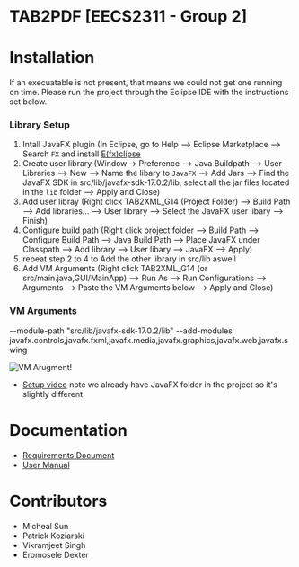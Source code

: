 # TAB2PDF [EECS2311 - Group 2]

# Installation

If an execuatable is not present, that means we could not get one running on time. Please run the project through the Eclipse IDE with the instructions set below.

### Library Setup
1. Intall JavaFX plugin (In Eclipse, go to Help --> Eclipse Marketplace --> Search `FX` and install [E(fx)clipse](https://marketplace.eclipse.org/content/efxclipse)
2. Create user library (Window -> Preference --> Java Buildpath --> User Libraries --> New --> Name the libary to `JavaFX` --> Add Jars --> Find the JavaFX SDK in src/lib/javafx-sdk-17.0.2/lib, select all the jar files located in the `lib` folder --> Apply and Close)
3. Add user libray (Right click TAB2XML_G14 (Project Folder) --> Build Path --> Add libraries... --> User library --> Select the JavaFX user libary --> Finish)
4. Configure build path (Right click project folder --> Build Path --> Configure Build Path --> Java Build Path --> Place JavaFX under Classpath --> Add library --> User libary --> JavaFX --> Apply)
5. repeat step 2 to 4 to Add the other library in src/lib aswell
6. Add VM Arguments (Right click TAB2XML_G14 (or src/main.java,GUI/MainApp) --> Run As --> Run Configurations --> Arguments --> Paste the VM Arguments below --> Apply and Close)

### VM Arguments
--module-path "src/lib/javafx-sdk-17.0.2/lib" --add-modules javafx.controls,javafx.fxml,javafx.media,javafx.graphics,javafx.web,javafx.swing


![VM Arugment!](https://user-images.githubusercontent.com/24886370/155257434-938e4e1c-ceb4-4dbf-b766-0891a7f5bb82.png)

- [Setup video](https://www.youtube.com/watch?v=_7OM-cMYWbQ) note we already have JavaFX folder in the project so it's slightly different

# Documentation
- [Requirements Document](https://drive.google.com/file/d/1II7XuyfTQxKBaKlzKc44X2qBzGoanHCT/view?usp=sharing)
- [User Manual](https://drive.google.com/file/d/1Pb8YTmuK9Y3GXBBmZzaieXYG3dePYGNR/view?usp=sharing)

# Contributors
- Micheal Sun
- Patrick Koziarski
- Vikramjeet Singh
- Eromosele Dexter
